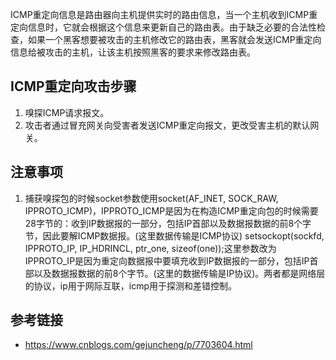 ICMP重定向信息是路由器向主机提供实时的路由信息，当一个主机收到ICMP重定向信息时，它就会根据这个信息来更新自己的路由表。由于缺乏必要的合法性检查，如果一个黑客想要被攻击的主机修改它的路由表，黑客就会发送ICMP重定向信息给被攻击的主机，让该主机按照黑客的要求来修改路由表。

## ICMP重定向攻击步骤

1. 嗅探ICMP请求报文。
2. 攻击者通过冒充网关向受害者发送ICMP重定向报文，更改受害主机的默认网关。 

## 注意事项 
1. 捕获嗅探包的时候socket参数使用socket(AF_INET, SOCK_RAW, IPPROTO_ICMP)，IPPROTO_ICMP是因为在构造ICMP重定向包的时候需要28字节的：收到IP数据报的一部分，包括IP首部以及数据报数据的前8个字节，因此要解ICMP数据报。(这里数据传输是ICMP协议)
setsockopt(sockfd, IPPROTO_IP, IP_HDRINCL, ptr_one, sizeof(one));这里参数改为IPPROTO_IP是因为重定向数据报中要填充收到IP数据报的一部分，包括IP首部以及数据报数据的前8个字节。(这里的数据传输是IP协议)。两者都是网络层的协议，ip用于网际互联，icmp用于探测和差错控制。
 
## 参考链接

* https://www.cnblogs.com/gejuncheng/p/7703604.html